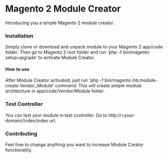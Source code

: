 # Magento 2 Module Creator #
Introducing you a simple Magento 2 module creator.
### Installation ###
Simply clone or download and unpack module to your Magento 2 app/code folder. Then go to Magento 2 root folder
and run 'php -f bin/magento setup:upgrade' to activate Module Creator.
#### How to use ###
After Module Creator activated, just run 'php -f bin/magento ihb:module-create Vendor_Module' command. This will
create simple module architecture in app/code/Vendor/Module folder.
### Test Controller ###
You can test your module in test controller. Go to http://<your-domain/<vendor><moduleName>/index/index url.
### Contributing ###
Feel free to change anything you want to increase Module Creator functionality.

